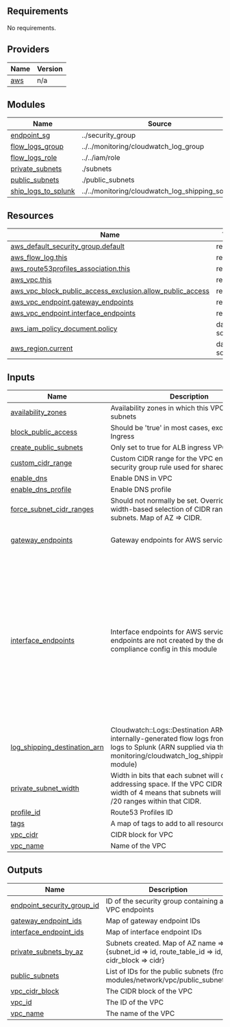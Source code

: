 <!-- BEGIN_TF_DOCS -->
## Requirements

No requirements.

## Providers

| Name | Version |
|------|---------|
| <a name="provider_aws"></a> [aws](#provider\_aws) | n/a |

## Modules

| Name | Source | Version |
|------|--------|---------|
| <a name="module_endpoint_sg"></a> [endpoint\_sg](#module\_endpoint\_sg) | ../security_group | n/a |
| <a name="module_flow_logs_group"></a> [flow\_logs\_group](#module\_flow\_logs\_group) | ../../monitoring/cloudwatch_log_group | n/a |
| <a name="module_flow_logs_role"></a> [flow\_logs\_role](#module\_flow\_logs\_role) | ../../iam/role | n/a |
| <a name="module_private_subnets"></a> [private\_subnets](#module\_private\_subnets) | ./subnets | n/a |
| <a name="module_public_subnets"></a> [public\_subnets](#module\_public\_subnets) | ./public_subnets | n/a |
| <a name="module_ship_logs_to_splunk"></a> [ship\_logs\_to\_splunk](#module\_ship\_logs\_to\_splunk) | ../../monitoring/cloudwatch_log_shipping_source | n/a |

## Resources

| Name | Type |
|------|------|
| [aws_default_security_group.default](https://registry.terraform.io/providers/hashicorp/aws/latest/docs/resources/default_security_group) | resource |
| [aws_flow_log.this](https://registry.terraform.io/providers/hashicorp/aws/latest/docs/resources/flow_log) | resource |
| [aws_route53profiles_association.this](https://registry.terraform.io/providers/hashicorp/aws/latest/docs/resources/route53profiles_association) | resource |
| [aws_vpc.this](https://registry.terraform.io/providers/hashicorp/aws/latest/docs/resources/vpc) | resource |
| [aws_vpc_block_public_access_exclusion.allow_public_access](https://registry.terraform.io/providers/hashicorp/aws/latest/docs/resources/vpc_block_public_access_exclusion) | resource |
| [aws_vpc_endpoint.gateway_endpoints](https://registry.terraform.io/providers/hashicorp/aws/latest/docs/resources/vpc_endpoint) | resource |
| [aws_vpc_endpoint.interface_endpoints](https://registry.terraform.io/providers/hashicorp/aws/latest/docs/resources/vpc_endpoint) | resource |
| [aws_iam_policy_document.policy](https://registry.terraform.io/providers/hashicorp/aws/latest/docs/data-sources/iam_policy_document) | data source |
| [aws_region.current](https://registry.terraform.io/providers/hashicorp/aws/latest/docs/data-sources/region) | data source |

## Inputs

| Name | Description | Type | Default | Required |
|------|-------------|------|---------|:--------:|
| <a name="input_availability_zones"></a> [availability\_zones](#input\_availability\_zones) | Availability zones in which this VPC will create subnets | `set(string)` | n/a | yes |
| <a name="input_block_public_access"></a> [block\_public\_access](#input\_block\_public\_access) | Should be 'true' in most cases, except for ALB Ingress | `bool` | `true` | no |
| <a name="input_create_public_subnets"></a> [create\_public\_subnets](#input\_create\_public\_subnets) | Only set to true for ALB ingress VPCs | `bool` | `false` | no |
| <a name="input_custom_cidr_range"></a> [custom\_cidr\_range](#input\_custom\_cidr\_range) | Custom CIDR range for the VPC endpoints security group rule used for shared services vpc | `string` | `null` | no |
| <a name="input_enable_dns"></a> [enable\_dns](#input\_enable\_dns) | Enable DNS in VPC | `bool` | `true` | no |
| <a name="input_enable_dns_profile"></a> [enable\_dns\_profile](#input\_enable\_dns\_profile) | Enable DNS profile | `bool` | `true` | no |
| <a name="input_force_subnet_cidr_ranges"></a> [force\_subnet\_cidr\_ranges](#input\_force\_subnet\_cidr\_ranges) | Should not normally be set. Overrides subnet-width-based selection of CIDR ranges for subnets. Map of AZ => CIDR. | `map(string)` | `{}` | no |
| <a name="input_gateway_endpoints"></a> [gateway\_endpoints](#input\_gateway\_endpoints) | Gateway endpoints for AWS services | `set(string)` | <pre>[<br/>  "s3"<br/>]</pre> | no |
| <a name="input_interface_endpoints"></a> [interface\_endpoints](#input\_interface\_endpoints) | Interface endpoints for AWS services whose endpoints are not created by the default compliance config in this module | `set(string)` | <pre>[<br/>  "ec2",<br/>  "ec2messages",<br/>  "ecr.api",<br/>  "ecr.dkr",<br/>  "eks",<br/>  "elasticloadbalancing",<br/>  "guardduty-data",<br/>  "inspector-scan",<br/>  "inspector2",<br/>  "kms",<br/>  "logs",<br/>  "rds",<br/>  "secretsmanager",<br/>  "ssm-incidents",<br/>  "ssm",<br/>  "ssmmessages",<br/>  "sts"<br/>]</pre> | no |
| <a name="input_log_shipping_destination_arn"></a> [log\_shipping\_destination\_arn](#input\_log\_shipping\_destination\_arn) | Cloudwatch::Logs::Destination ARN to ship internally-generated flow logs from CloudWatch logs to Splunk (ARN supplied via the monitoring/cloudwatch\_log\_shipping\_destination module) | `string` | n/a | yes |
| <a name="input_private_subnet_width"></a> [private\_subnet\_width](#input\_private\_subnet\_width) | Width in bits that each subnet will claim in IP addressing space. If the VPC CIDR is a /16, a width of 4 means that subnets will be placed in /20 ranges within that CIDR. | `number` | `4` | no |
| <a name="input_profile_id"></a> [profile\_id](#input\_profile\_id) | Route53 Profiles ID | `string` | `""` | no |
| <a name="input_tags"></a> [tags](#input\_tags) | A map of tags to add to all resources | `map(string)` | `{}` | no |
| <a name="input_vpc_cidr"></a> [vpc\_cidr](#input\_vpc\_cidr) | CIDR block for VPC | `string` | n/a | yes |
| <a name="input_vpc_name"></a> [vpc\_name](#input\_vpc\_name) | Name of the VPC | `string` | n/a | yes |

## Outputs

| Name | Description |
|------|-------------|
| <a name="output_endpoint_security_group_id"></a> [endpoint\_security\_group\_id](#output\_endpoint\_security\_group\_id) | ID of the security group containing all VPC endpoints |
| <a name="output_gateway_endpoint_ids"></a> [gateway\_endpoint\_ids](#output\_gateway\_endpoint\_ids) | Map of gateway endpoint IDs |
| <a name="output_interface_endpoint_ids"></a> [interface\_endpoint\_ids](#output\_interface\_endpoint\_ids) | Map of interface endpoint IDs |
| <a name="output_private_subnets_by_az"></a> [private\_subnets\_by\_az](#output\_private\_subnets\_by\_az) | Subnets created. Map of AZ name => {subnet\_id => id, route\_table\_id => id, cidr\_block => cidr} |
| <a name="output_public_subnets"></a> [public\_subnets](#output\_public\_subnets) | List of IDs for the public subnets (from modules/network/vpc/public\_subnets) |
| <a name="output_vpc_cidr_block"></a> [vpc\_cidr\_block](#output\_vpc\_cidr\_block) | The CIDR block of the VPC |
| <a name="output_vpc_id"></a> [vpc\_id](#output\_vpc\_id) | The ID of the VPC |
| <a name="output_vpc_name"></a> [vpc\_name](#output\_vpc\_name) | The name of the VPC |
<!-- END_TF_DOCS -->